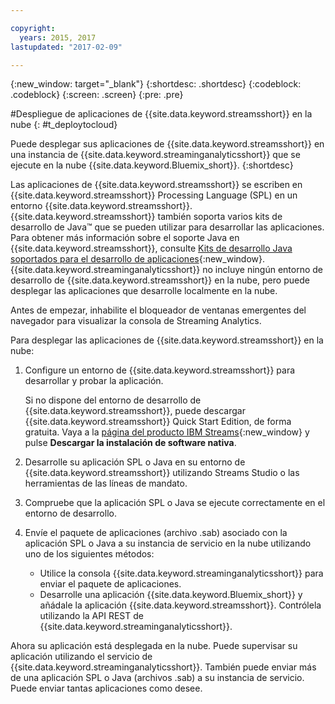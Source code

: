 ```yaml
---

copyright:
  years: 2015, 2017
lastupdated: "2017-02-09"

---
```


<!-- Attribute definitions --> 
{:new_window: target="_blank"}
{:shortdesc: .shortdesc}
{:codeblock: .codeblock}
{:screen: .screen}
{:pre: .pre}

#Despliegue de aplicaciones de {{site.data.keyword.streamsshort}} en la nube
{: #t_deploytocloud}

Puede desplegar sus aplicaciones de {{site.data.keyword.streamsshort}} en una instancia de {{site.data.keyword.streaminganalyticsshort}} que se ejecute en la nube {{site.data.keyword.Bluemix_short}}.
{:shortdesc}

Las aplicaciones de {{site.data.keyword.streamsshort}} se escriben en {{site.data.keyword.streamsshort}} Processing Language (SPL) en un entorno {{site.data.keyword.streamsshort}}. {{site.data.keyword.streamsshort}} también soporta varios kits de desarrollo de Java™ que se pueden utilizar para desarrollar las aplicaciones. Para obtener más información sobre el soporte Java en {{site.data.keyword.streamsshort}}, consulte [Kits de desarrollo Java soportados para el desarrollo de aplicaciones](https://www.ibm.com/support/knowledgecenter/en/SSCRJU_4.2.0/com.ibm.streams.install.doc/doc/ibminfospherestreams-install-prerequisites-java-supported-sdks.html){:new_window}. 
{{site.data.keyword.streaminganalyticsshort}} no incluye ningún entorno de desarrollo de {{site.data.keyword.streamsshort}} en la nube, pero puede desplegar las aplicaciones que desarrolle localmente en la nube.

Antes de empezar, inhabilite el bloqueador de ventanas emergentes del navegador para visualizar la consola de Streaming Analytics.

Para desplegar las aplicaciones de {{site.data.keyword.streamsshort}} en la nube:

1. Configure un entorno de {{site.data.keyword.streamsshort}} para desarrollar y probar la aplicación. 

	Si no dispone del entorno de desarrollo de {{site.data.keyword.streamsshort}}, puede descargar {{site.data.keyword.streamsshort}} Quick Start Edition, de forma gratuita. Vaya a la [página del producto IBM Streams](http://www.ibm.com/analytics/us/en/technology/stream-computing/){:new_window} y pulse **Descargar la instalación de software nativa**.

2. Desarrolle su aplicación SPL o Java en su entorno de {{site.data.keyword.streamsshort}} utilizando Streams Studio o las herramientas de las líneas de mandato.
3. Compruebe que la aplicación SPL o Java se ejecute correctamente en el entorno de desarrollo.
4. Envíe el paquete de aplicaciones (archivo .sab) asociado con la aplicación SPL o Java a su instancia de servicio en la nube utilizando uno de los siguientes métodos:
	* Utilice la consola {{site.data.keyword.streaminganalyticsshort}} para enviar el paquete de aplicaciones.
    * Desarrolle una aplicación {{site.data.keyword.Bluemix_short}} y añádale la aplicación {{site.data.keyword.streamsshort}}. Contrólela utilizando la API REST de {{site.data.keyword.streaminganalyticsshort}}.

Ahora su aplicación está desplegada en la nube. Puede supervisar su aplicación utilizando el servicio de {{site.data.keyword.streaminganalyticsshort}}. También puede enviar más de una aplicación SPL o Java (archivos .sab) a su instancia de servicio. Puede enviar tantas aplicaciones como desee.

